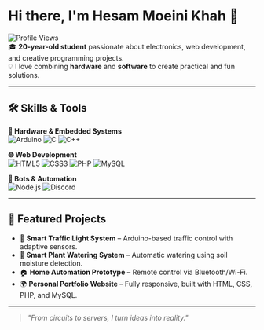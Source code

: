 # Hi there, I'm Hesam Moeini Khah 👋

![Profile Views](https://komarev.com/ghpvc/?username=HesamMoeiniKhah&color=blue)  
🎓 **20-year-old student** passionate about electronics, web development, and creative programming projects.  
💡 I love combining **hardware** and **software** to create practical and fun solutions.  

---

## 🛠 Skills & Tools

**🔌 Hardware & Embedded Systems**  
![Arduino](https://img.shields.io/badge/-Arduino-00979D?style=for-the-badge&logo=Arduino&logoColor=white)
![C](https://img.shields.io/badge/-C-00599C?style=for-the-badge&logo=c&logoColor=white)
![C++](https://img.shields.io/badge/-C++-00599C?style=for-the-badge&logo=cplusplus&logoColor=white)

**🌐 Web Development**  
![HTML5](https://img.shields.io/badge/-HTML5-E34F26?style=for-the-badge&logo=html5&logoColor=white)
![CSS3](https://img.shields.io/badge/-CSS3-1572B6?style=for-the-badge&logo=css3&logoColor=white)
![PHP](https://img.shields.io/badge/-PHP-777BB4?style=for-the-badge&logo=php&logoColor=white)
![MySQL](https://img.shields.io/badge/-MySQL-4479A1?style=for-the-badge&logo=mysql&logoColor=white)

**🤖 Bots & Automation**  
![Node.js](https://img.shields.io/badge/-Node.js-339933?style=for-the-badge&logo=nodedotjs&logoColor=white)
![Discord](https://img.shields.io/badge/-Discord-5865F2?style=for-the-badge&logo=discord&logoColor=white)

---

## 📂 Featured Projects

- 🚦 **Smart Traffic Light System** – Arduino-based traffic control with adaptive sensors.  
- 🌱 **Smart Plant Watering System** – Automatic watering using soil moisture detection.  
- 🏠 **Home Automation Prototype** – Remote control via Bluetooth/Wi-Fi.  
- 🌍 **Personal Portfolio Website** – Fully responsive, built with HTML, CSS, PHP, and MySQL.  
  
---

> _"From circuits to servers, I turn ideas into reality."_
